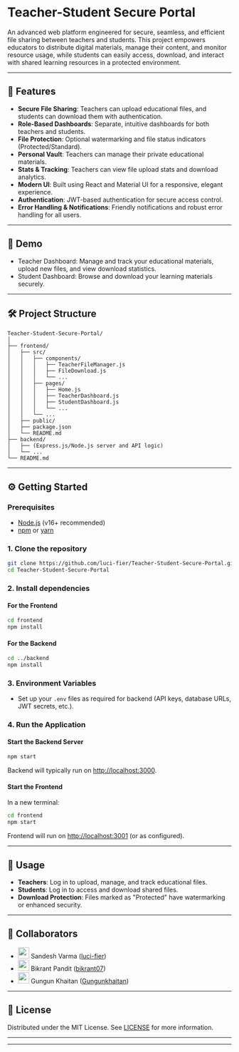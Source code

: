 # Teacher-Student Secure Portal

An advanced web platform engineered for secure, seamless, and efficient file sharing between teachers and students. This project empowers educators to distribute digital materials, manage their content, and monitor resource usage, while students can easily access, download, and interact with shared learning resources in a protected environment.

---

## 🌟 Features

- **Secure File Sharing**: Teachers can upload educational files, and students can download them with authentication.
- **Role-Based Dashboards**: Separate, intuitive dashboards for both teachers and students.
- **File Protection**: Optional watermarking and file status indicators (Protected/Standard).
- **Personal Vault**: Teachers can manage their private educational materials.
- **Stats & Tracking**: Teachers can view file upload stats and download analytics.
- **Modern UI**: Built using React and Material UI for a responsive, elegant experience.
- **Authentication**: JWT-based authentication for secure access control.
- **Error Handling & Notifications**: Friendly notifications and robust error handling for all users.

---

## 🚀 Demo

- Teacher Dashboard: Manage and track your educational materials, upload new files, and view download statistics.
- Student Dashboard: Browse and download your learning materials securely.

---

## 🛠️ Project Structure

```
Teacher-Student-Secure-Portal/
│
├── frontend/
│   ├── src/
│   │   ├── components/
│   │   │   ├── TeacherFileManager.js
│   │   │   ├── FileDownload.js
│   │   │   └── ...
│   │   ├── pages/
│   │   │   ├── Home.js
│   │   │   ├── TeacherDashboard.js
│   │   │   ├── StudentDashboard.js
│   │   │   └── ...
│   │   └── ...
│   ├── public/
│   ├── package.json
│   └── README.md
├── backend/
│   ├── (Express.js/Node.js server and API logic)
│   └── ...
└── README.md
```

---

## ⚙️ Getting Started

### Prerequisites

- [Node.js](https://nodejs.org/) (v16+ recommended)
- [npm](https://www.npmjs.com/) or [yarn](https://yarnpkg.com/)

### 1. Clone the repository

```sh
git clone https://github.com/luci-fier/Teacher-Student-Secure-Portal.git
cd Teacher-Student-Secure-Portal
```

### 2. Install dependencies

#### For the Frontend
```sh
cd frontend
npm install
```

#### For the Backend
```sh
cd ../backend
npm install
```

### 3. Environment Variables

- Set up your `.env` files as required for backend (API keys, database URLs, JWT secrets, etc.).

### 4. Run the Application

#### Start the Backend Server

```sh
npm start
```
Backend will typically run on [http://localhost:3000](http://localhost:3000).

#### Start the Frontend

In a new terminal:

```sh
cd frontend
npm start
```
Frontend will run on [http://localhost:3001](http://localhost:3001) (or as configured).

---

## 🎯 Usage

- **Teachers**: Log in to upload, manage, and track educational files.
- **Students**: Log in to access and download shared files.
- **Download Protection**: Files marked as "Protected" have watermarking or enhanced security.

---

## 🤝 Collaborators
- <img src="https://github.com/luci-fier.png" width="25" height="25" style="border-radius: 5;"> Sandesh Varma ([luci-fier](https://github.com/luci-fier))
- <img src="https://github.com/bikrant07.png" width="25" height="25" style="border-radius: 5;"> Bikrant Pandit ([bikrant07](https://github.com/bikrant07))
- <img src="https://github.com/Gungunkhaitan.png" width="25" height="25" style="border-radius: 5;"> Gungun Khaitan ([Gungunkhaitan](https://github.com/Gungunkhaitan))


---

## 📄 License

Distributed under the MIT License. See [LICENSE](LICENSE) for more information.

---
---
